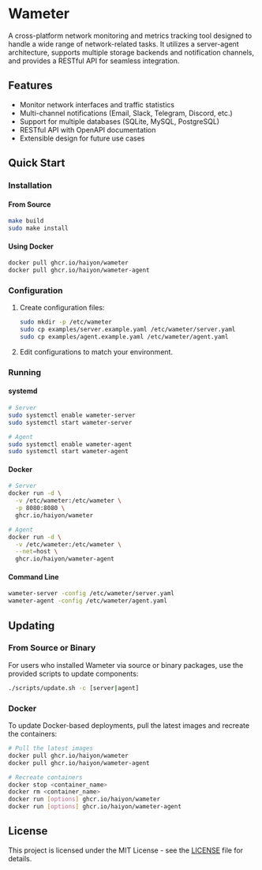 # Wameter

A cross-platform network monitoring and metrics tracking tool designed to handle a wide range of network-related tasks.
It utilizes a server-agent architecture, supports multiple storage backends and notification channels, and provides a
RESTful API for seamless integration.

## Features

- Monitor network interfaces and traffic statistics
- Multi-channel notifications (Email, Slack, Telegram, Discord, etc.)
- Support for multiple databases (SQLite, MySQL, PostgreSQL)
- RESTful API with OpenAPI documentation
- Extensible design for future use cases

## Quick Start

### Installation

#### From Source

```bash
make build
sudo make install
```

#### Using Docker

```bash
docker pull ghcr.io/haiyon/wameter
docker pull ghcr.io/haiyon/wameter-agent
```

### Configuration

1. Create configuration files:

   ```bash
   sudo mkdir -p /etc/wameter
   sudo cp examples/server.example.yaml /etc/wameter/server.yaml
   sudo cp examples/agent.example.yaml /etc/wameter/agent.yaml
   ```

2. Edit configurations to match your environment.

### Running

#### systemd

```bash
# Server
sudo systemctl enable wameter-server
sudo systemctl start wameter-server

# Agent
sudo systemctl enable wameter-agent
sudo systemctl start wameter-agent
```

#### Docker

```bash
# Server
docker run -d \
  -v /etc/wameter:/etc/wameter \
  -p 8080:8080 \
  ghcr.io/haiyon/wameter

# Agent
docker run -d \
  -v /etc/wameter:/etc/wameter \
  --net=host \
  ghcr.io/haiyon/wameter-agent
```

#### Command Line

```bash
wameter-server -config /etc/wameter/server.yaml
wameter-agent -config /etc/wameter/agent.yaml
```

## Updating

### From Source or Binary

For users who installed Wameter via source or binary packages, use the provided scripts to update components:

```bash
./scripts/update.sh -c [server|agent]
```

### Docker

To update Docker-based deployments, pull the latest images and recreate the containers:

```bash
# Pull the latest images
docker pull ghcr.io/haiyon/wameter
docker pull ghcr.io/haiyon/wameter-agent

# Recreate containers
docker stop <container_name>
docker rm <container_name>
docker run [options] ghcr.io/haiyon/wameter
docker run [options] ghcr.io/haiyon/wameter-agent
```

## License

This project is licensed under the MIT License - see the [LICENSE](LICENSE) file for details.
